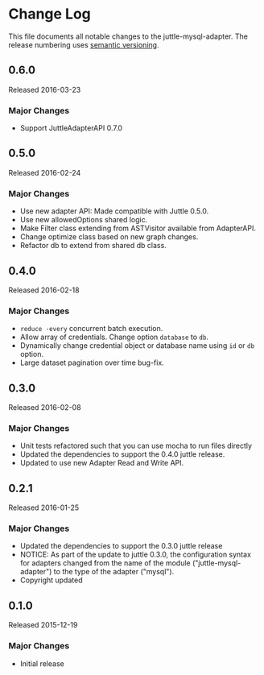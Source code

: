 # Change Log
This file documents all notable changes to the juttle-mysql-adapter. The release numbering uses [semantic versioning](http://semver.org).

## 0.6.0
Released 2016-03-23

### Major Changes
- Support JuttleAdapterAPI 0.7.0

## 0.5.0
Released 2016-02-24

### Major Changes
- Use new adapter API: Made compatible with Juttle 0.5.0.
- Use new allowedOptions shared logic.
- Make Filter class extending from ASTVisitor available from AdapterAPI.
- Change optimize class based on new graph changes.
- Refactor db to extend from shared db class.

## 0.4.0
Released 2016-02-18

### Major Changes
- `reduce -every` concurrent batch execution.
- Allow array of credentials. Change option `database` to `db`.
- Dynamically change credential object or database name using `id` or `db` option.
- Large dataset pagination over time bug-fix.

## 0.3.0
Released 2016-02-08

### Major Changes
- Unit tests refactored such that you can use mocha to run files directly
- Updated the dependencies to support the 0.4.0 juttle release.
- Updated to use new Adapter Read and Write API.

## 0.2.1
Released 2016-01-25

### Major Changes
- Updated the dependencies to support the 0.3.0 juttle release
- NOTICE: As part of the update to juttle 0.3.0, the configuration syntax for adapters changed from the name of the module ("juttle-mysql-adapter") to the type of the adapter ("mysql").
- Copyright updated

## 0.1.0
Released 2015-12-19

### Major Changes
- Initial release
